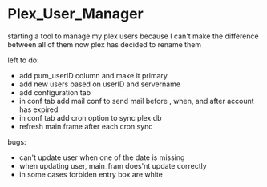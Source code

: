 # Plex_User_Manager

starting a tool to manage my plex users because I can't make the difference between all of them now plex has decided to rename them

left to do:
- add pum_userID column and make it primary
- add new users based on userID and servername
- add configuration tab 
- in conf tab add mail conf to send mail before , when, and after account has expired
- in conf tab add cron option to sync plex db
- refresh main frame after each cron sync

bugs:
- can't update user when one of the date is missing
- when updating user, main_fram does'nt update correctly
- in some cases forbiden entry box are white


